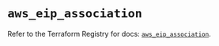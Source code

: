 # `aws_eip_association`

Refer to the Terraform Registry for docs: [`aws_eip_association`](https://registry.terraform.io/providers/hashicorp/aws/6.10.0/docs/resources/eip_association).
